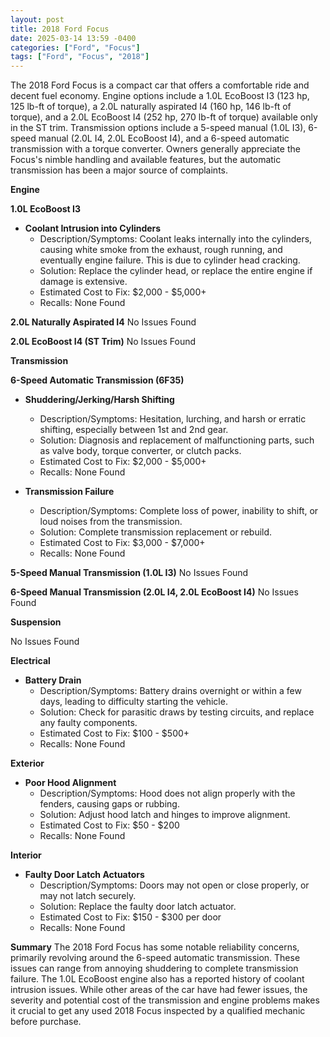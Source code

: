 ```yaml
---
layout: post
title: 2018 Ford Focus
date: 2025-03-14 13:59 -0400
categories: ["Ford", "Focus"]
tags: ["Ford", "Focus", "2018"]
---
```

The 2018 Ford Focus is a compact car that offers a comfortable ride and decent fuel economy. Engine options include a 1.0L EcoBoost I3 (123 hp, 125 lb-ft of torque), a 2.0L naturally aspirated I4 (160 hp, 146 lb-ft of torque), and a 2.0L EcoBoost I4 (252 hp, 270 lb-ft of torque) available only in the ST trim. Transmission options include a 5-speed manual (1.0L I3), 6-speed manual (2.0L I4, 2.0L EcoBoost I4), and a 6-speed automatic transmission with a torque converter. Owners generally appreciate the Focus's nimble handling and available features, but the automatic transmission has been a major source of complaints.

**Engine**

**1.0L EcoBoost I3**
*   **Coolant Intrusion into Cylinders**
    *   Description/Symptoms: Coolant leaks internally into the cylinders, causing white smoke from the exhaust, rough running, and eventually engine failure. This is due to cylinder head cracking.
    *   Solution: Replace the cylinder head, or replace the entire engine if damage is extensive.
    *   Estimated Cost to Fix: $2,000 - $5,000+
    *   Recalls: None Found

**2.0L Naturally Aspirated I4**
No Issues Found

**2.0L EcoBoost I4 (ST Trim)**
No Issues Found

**Transmission**

**6-Speed Automatic Transmission (6F35)**
*   **Shuddering/Jerking/Harsh Shifting**
    *   Description/Symptoms: Hesitation, lurching, and harsh or erratic shifting, especially between 1st and 2nd gear.
    *   Solution: Diagnosis and replacement of malfunctioning parts, such as valve body, torque converter, or clutch packs.
    *   Estimated Cost to Fix: $2,000 - $5,000+
    *   Recalls: None Found

*   **Transmission Failure**
    *   Description/Symptoms: Complete loss of power, inability to shift, or loud noises from the transmission.
    *   Solution: Complete transmission replacement or rebuild.
    *   Estimated Cost to Fix: $3,000 - $7,000+
    *   Recalls: None Found

**5-Speed Manual Transmission (1.0L I3)**
No Issues Found

**6-Speed Manual Transmission (2.0L I4, 2.0L EcoBoost I4)**
No Issues Found

**Suspension**

No Issues Found

**Electrical**
*   **Battery Drain**
    * Description/Symptoms: Battery drains overnight or within a few days, leading to difficulty starting the vehicle.
    * Solution: Check for parasitic draws by testing circuits, and replace any faulty components.
    * Estimated Cost to Fix: $100 - $500+
    * Recalls: None Found

**Exterior**

*   **Poor Hood Alignment**
    * Description/Symptoms: Hood does not align properly with the fenders, causing gaps or rubbing.
    * Solution: Adjust hood latch and hinges to improve alignment.
    * Estimated Cost to Fix: $50 - $200
    * Recalls: None Found

**Interior**

*   **Faulty Door Latch Actuators**
    *   Description/Symptoms: Doors may not open or close properly, or may not latch securely.
    *   Solution: Replace the faulty door latch actuator.
    *   Estimated Cost to Fix: $150 - $300 per door
    *   Recalls: None Found

**Summary**
The 2018 Ford Focus has some notable reliability concerns, primarily revolving around the 6-speed automatic transmission. These issues can range from annoying shuddering to complete transmission failure. The 1.0L EcoBoost engine also has a reported history of coolant intrusion issues. While other areas of the car have had fewer issues, the severity and potential cost of the transmission and engine problems makes it crucial to get any used 2018 Focus inspected by a qualified mechanic before purchase.

